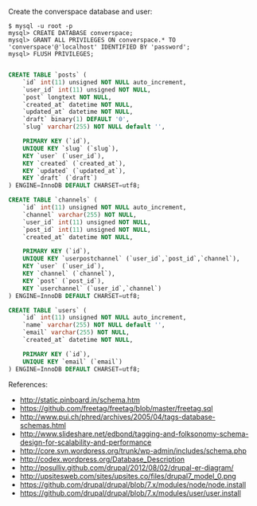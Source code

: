 
Create the converspace database and user:
```console
$ mysql -u root -p
mysql> CREATE DATABASE converspace;
mysql> GRANT ALL PRIVILEGES ON converspace.* TO 'converspace'@'localhost' IDENTIFIED BY 'password';
mysql> FLUSH PRIVILEGES;
```


```sql

CREATE TABLE `posts` (
    `id` int(11) unsigned NOT NULL auto_increment,
    `user_id` int(11) unsigned NOT NULL,
    `post` longtext NOT NULL,
    `created_at` datetime NOT NULL,
    `updated_at` datetime NOT NULL,
    `draft` binary(1) DEFAULT '0',
    `slug` varchar(255) NOT NULL default '',

    PRIMARY KEY (`id`),
    UNIQUE KEY `slug` (`slug`),
    KEY `user` (`user_id`),
    KEY `created` (`created_at`),
    KEY `updated` (`updated_at`),
    KEY `draft` (`draft`)
) ENGINE=InnoDB DEFAULT CHARSET=utf8;

CREATE TABLE `channels` (
    `id` int(11) unsigned NOT NULL auto_increment,
    `channel` varchar(255) NOT NULL,
    `user_id` int(11) unsigned NOT NULL,
    `post_id` int(11) unsigned NOT NULL,
    `created_at` datetime NOT NULL,

    PRIMARY KEY (`id`),
    UNIQUE KEY `userpostchannel` (`user_id`,`post_id`,`channel`),
    KEY `user` (`user_id`),
    KEY `channel` (`channel`),
    KEY `post` (`post_id`),
    KEY `userchannel` (`user_id`,`channel`)
) ENGINE=InnoDB DEFAULT CHARSET=utf8;

CREATE TABLE `users` (
    `id` int(11) unsigned NOT NULL auto_increment,
    `name` varchar(255) NOT NULL default '',
    `email` varchar(255) NOT NULL,
    `created_at` datetime NOT NULL,

    PRIMARY KEY (`id`),
    UNIQUE KEY `email` (`email`)
) ENGINE=InnoDB DEFAULT CHARSET=utf8;

```

References:
* http://static.pinboard.in/schema.htm
* https://github.com/freetag/freetag/blob/master/freetag.sql
* http://www.pui.ch/phred/archives/2005/04/tags-database-schemas.html
* http://www.slideshare.net/edbond/tagging-and-folksonomy-schema-design-for-scalability-and-performance
* http://core.svn.wordpress.org/trunk/wp-admin/includes/schema.php
* http://codex.wordpress.org/Database_Description
* http://posulliv.github.com/drupal/2012/08/02/drupal-er-diagram/
* http://upsitesweb.com/sites/upsites.co/files/drupal7_model_0.png
* https://github.com/drupal/drupal/blob/7.x/modules/node/node.install
* https://github.com/drupal/drupal/blob/7.x/modules/user/user.install